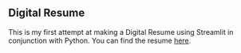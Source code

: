 ## Digital Resume
This is my first attempt at making a Digital Resume using Streamlit in conjunction with Python. 
You can find the resume [here](https://sheninfrancies-resume.streamlit.app/).
